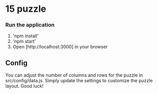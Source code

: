 # 15 puzzle

### Run the application
1. 'npm install'
2. 'npm start'
3. Open [http://localhost:3000] in your browser

## Config
You can adjust the number of columns and rows for the puzzle in src/config/data.js. Simply update the settings to customize the puzzle layout. Good luck!
